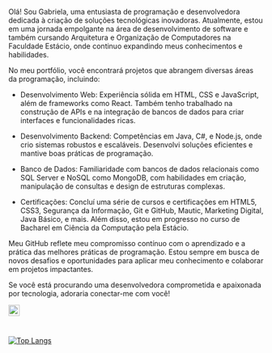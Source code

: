 Olá! Sou Gabriela, uma entusiasta de programação e desenvolvedora dedicada à criação de soluções tecnológicas inovadoras. Atualmente, estou em uma jornada empolgante na área de desenvolvimento de software e também cursando Arquitetura e Organização de Computadores na Faculdade Estácio, onde continuo expandindo meus conhecimentos e habilidades.

No meu portfólio, você encontrará projetos que abrangem diversas áreas da programação, incluindo:

- Desenvolvimento Web: Experiência sólida em HTML, CSS e JavaScript, além de frameworks como React. Também tenho trabalhado na construção de APIs e na integração de bancos de dados para criar interfaces e funcionalidades ricas.

- Desenvolvimento Backend: Competências em Java, C#, e Node.js, onde crio sistemas robustos e escaláveis. Desenvolvi soluções eficientes e mantive boas práticas de programação.

- Banco de Dados: Familiaridade com bancos de dados relacionais como SQL Server e NoSQL como MongoDB, com habilidades em criação, manipulação de consultas e design de estruturas complexas.

- Certificações: Concluí uma série de cursos e certificações em HTML5, CSS3, Segurança da Informação, Git e GitHub, Mautic, Marketing Digital, Java Básico, e mais. Além disso, estou em progresso no curso de Bacharel em Ciência da Computação pela Estácio.

Meu GitHub reflete meu compromisso contínuo com o aprendizado e a prática das melhores práticas de programação. Estou sempre em busca de novos desafios e oportunidades para aplicar meu conhecimento e colaborar em projetos impactantes.

Se você está procurando uma desenvolvedora comprometida e apaixonada por tecnologia, adoraria conectar-me com você!

<a href="https://www.linkedin.com/in/gxbrielaramalho/" target="_blank">
  <img align="left" alt="LinkedIn" width="22px" src="https://cdn.jsdelivr.net/npm/simple-icons@v3/icons/linkedin.svg" />
</a>
<br />
</p>
<br />

[![Top Langs](https://github-readme-stats.vercel.app/api/top-langs/?username=gxbrielaramalho&layout=compact&show_icons=true&theme=buefy)](https://github.com/gxbrielaramalho/github-readme-stats)

